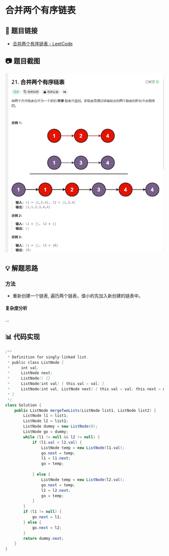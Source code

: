 # 合并两个有序链表

## 📝 题目链接

- [合并两个有序链表 - LeetCode](https://leetcode.cn/problems/merge-two-sorted-lists/description/)

## 📷 题目截图

![img_1.png](img_1.png)

## 💡 解题思路

### 方法

- 重新创建一个链表, 遍历两个链表，值小的先加入新创建的链表中。

#### 复杂度分析

...

## 📊 代码实现

```java
/**
 * Definition for singly-linked list.
 * public class ListNode {
 *     int val;
 *     ListNode next;
 *     ListNode() {}
 *     ListNode(int val) { this.val = val; }
 *     ListNode(int val, ListNode next) { this.val = val; this.next = next; }
 * }
 */
class Solution {
    public ListNode mergeTwoLists(ListNode list1, ListNode list2) {
        ListNode l1 = list1;
        ListNode l2 = list2;
        ListNode dummy = new ListNode(0);
        ListNode go = dummy;
        while (l1 != null && l2 != null) {
            if (l1.val < l2.val) {
                ListNode temp = new ListNode(l1.val);
                go.next = temp;
                l1 = l1.next;
                go = temp;

            } else {
                ListNode temp = new ListNode(l2.val);
                go.next = temp;
                l2 = l2.next;
                go = temp;
            }
        }
        if (l1 != null) {
            go.next = l1;
        } else {
            go.next = l2;
        }
        return dummy.next;
    }
}
```
